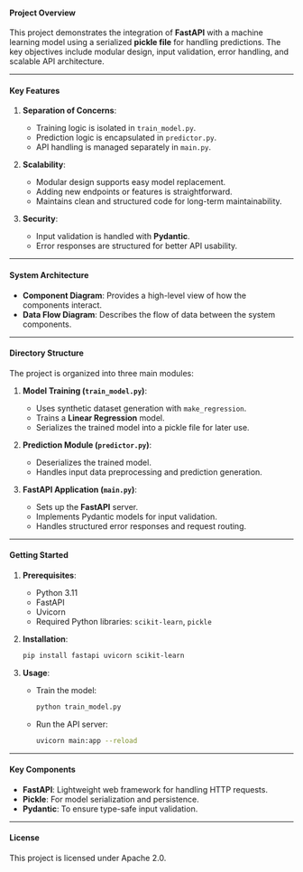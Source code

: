 #### **Project Overview**
This project demonstrates the integration of **FastAPI** with a machine learning model using a serialized **pickle file** for handling predictions. The key objectives include modular design, input validation, error handling, and scalable API architecture.

---

#### **Key Features**
1. **Separation of Concerns**:
   - Training logic is isolated in `train_model.py`.
   - Prediction logic is encapsulated in `predictor.py`.
   - API handling is managed separately in `main.py`.

2. **Scalability**:
   - Modular design supports easy model replacement.
   - Adding new endpoints or features is straightforward.
   - Maintains clean and structured code for long-term maintainability.

3. **Security**:
   - Input validation is handled with **Pydantic**.
   - Error responses are structured for better API usability.

---

#### **System Architecture**
- **Component Diagram**: Provides a high-level view of how the components interact.
- **Data Flow Diagram**: Describes the flow of data between the system components.

---

#### **Directory Structure**
The project is organized into three main modules:

1. **Model Training (`train_model.py`)**:
   - Uses synthetic dataset generation with `make_regression`.
   - Trains a **Linear Regression** model.
   - Serializes the trained model into a pickle file for later use.

2. **Prediction Module (`predictor.py`)**:
   - Deserializes the trained model.
   - Handles input data preprocessing and prediction generation.

3. **FastAPI Application (`main.py`)**:
   - Sets up the **FastAPI** server.
   - Implements Pydantic models for input validation.
   - Handles structured error responses and request routing.

---

#### **Getting Started**
1. **Prerequisites**:
   - Python 3.11
   - FastAPI
   - Uvicorn
   - Required Python libraries: `scikit-learn`, `pickle`

2. **Installation**:
   ```bash
   pip install fastapi uvicorn scikit-learn
   ```

3. **Usage**:
   - Train the model: 
     ```bash
     python train_model.py
     ```
   - Run the API server:
     ```bash
     uvicorn main:app --reload
     ```
---

#### **Key Components**
- **FastAPI**: Lightweight web framework for handling HTTP requests.
- **Pickle**: For model serialization and persistence.
- **Pydantic**: To ensure type-safe input validation.

---

#### **License**
This project is licensed under Apache 2.0.

